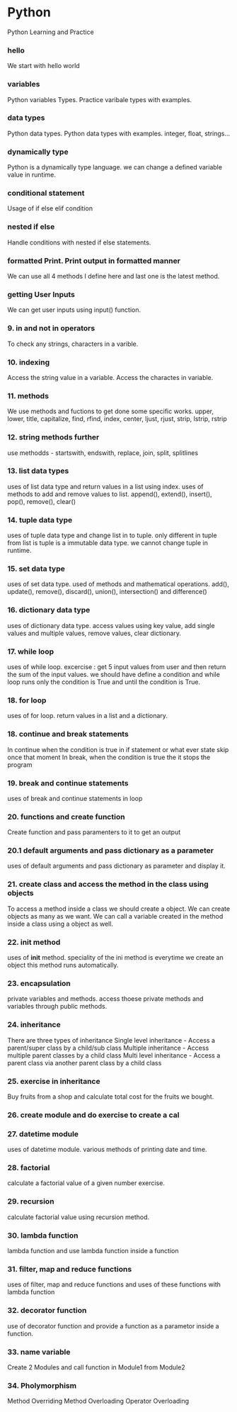 # Python
Python Learning and Practice

### hello
We start with hello world

### variables
Python variables Types. Practice varibale types with examples.

### data types
Python data types. Python data types with examples. integer, float, strings...

### dynamically type
Python is a dynamically type language. we can change a defined variable value in runtime.

### conditional statement
Usage of if else elif condition

### nested if else
Handle conditions with nested if else statements.

### formatted Print. Print output in formatted manner
We can use all 4 methods I define here and last one is the latest method. 

### getting User Inputs
We can get user inputs using input() function. 

### 9. in and not in operators
To check any strings, characters in a varible.

### 10. indexing
Access the string value in a variable. Access the charactes in variable.

### 11. methods
We use methods and fuctions to get done some specific works.
upper, lower, title, capitalize, find, rfind, index, center, ljust, rjust, strip, lstrip, rstrip

### 12. string methods further
use methodds - startswith, endswith, replace, join, split, splitlines

### 13. list data types
uses of list data type and return values in a list using index. uses of methods to add and remove values to list. append(), extend(), insert(), pop(), remove(), clear()

### 14. tuple data type
uses of tuple data type and change list in to tuple. only different in tuple from list is tuple is a immutable data type. we cannot change tuple in runtime.

### 15. set data type
uses of set data type. used of methods and mathematical operations. add(), update(), remove(), discard(), union(), intersection() and difference()

### 16. dictionary data type
uses of dictionary data type. access values using key value, add single values and multiple values, remove values, clear dictionary.

### 17. while loop
uses of while loop. excercise : get 5 input values from user and then return the sum of the input values.
we should have define a condition and while loop runs only the condition is True and until the condition is True.

### 18. for loop
uses of for loop. return values in a list and a dictionary.

### 18. continue and break statements
In continue when the condition is true in if statement or what ever state skip once that moment
In break, when the condition is true the it stops the program

### 19. break and continue statements
uses of break and continue statements in loop

### 20. functions and create function
Create function and pass paramenters to it to get an output

### 20.1 default arguments and pass dictionary as a parameter
uses of default arguments and pass dictionary as parameter and display it.

### 21. create class and access the method in the class using objects
To access a method inside a class we should create a object. We can create objects as many as we want.
We can call a variable created in the method inside a class using a object as well.

### 22. __init__ method
uses of __init__ method. speciality of the ini method is everytime we create an object this method runs automatically.

### 23. encapsulation
private variables and methods. access thoese private methods and variables through public methods.

### 24. inheritance
There are three types of inheritance
 Single level inheritance - Access a parent/super class by a child/sub class
 Multiple inheritance - Access multiple parent classes by a child class
 Multi level inheritance - Access a parent class via another parent class by a child class

 ### 25. exercise in inheritance
 Buy fruits from a shop and calculate total cost for the fruits we bought.

 ### 26. create module and do exercise to create a cal

 ### 27. datetime module
 uses of datetime module. various methods of printing date and time.

 ### 28. factorial
calculate a factorial value of a given number exercise.

### 29. recursion
calculate factorial value using recursion method.

### 30. lambda function
lambda function and use lambda function inside a function

### 31. filter, map and reduce functions
uses of filter, map and reduce functions and uses of these functions with lambda function

### 32. decorator function
use of decorator function and provide a function as a parametor inside a function.

### 33. name variable
Create 2 Modules and call function in Module1 from Module2

### 34. Pholymorphism
Method Overriding
Method Overloading
Operator Overloading

